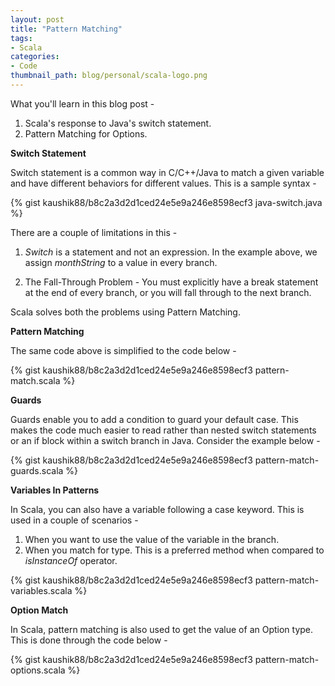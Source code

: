 ```yaml
---
layout: post
title: "Pattern Matching"
tags:
- Scala
categories:
- Code
thumbnail_path: blog/personal/scala-logo.png
---
```


What you'll learn in this blog post - 

1. Scala's response to Java's switch statement.
2. Pattern Matching for Options.

**Switch Statement**

Switch statement is a common way in C/C++/Java to match a given variable and have different behaviors for different values. This is a sample syntax - 

{% gist kaushik88/b8c2a3d2d1ced24e5e9a246e8598ecf3 java-switch.java %}

There are a couple of limitations in this - 

1. *Switch* is a statement and not an expression. In the example above, we assign *monthString* to a value in every branch.

2. The Fall-Through Problem - You must explicitly have a break statement at the end of every branch, or you will fall through to the next branch.

Scala solves both the problems using Pattern Matching.

**Pattern Matching**

The same code above is simplified to the code below - 

{% gist kaushik88/b8c2a3d2d1ced24e5e9a246e8598ecf3 pattern-match.scala %}

**Guards**

Guards enable you to add a condition to guard your default case. This makes the code much easier to read rather than nested switch statements or an if block within a switch branch in Java. Consider the example below - 

{% gist kaushik88/b8c2a3d2d1ced24e5e9a246e8598ecf3 pattern-match-guards.scala %}

**Variables In Patterns**

In Scala, you can also have a variable following a case keyword. This is used in a couple of scenarios - 

1. When you want to use the value of the variable in the branch.
2. When you match for type. This is a preferred method when compared to *isInstanceOf* operator.

{% gist kaushik88/b8c2a3d2d1ced24e5e9a246e8598ecf3 pattern-match-variables.scala %}

**Option Match**

In Scala, pattern matching is also used to get the value of an Option type. This is done through the code below - 

{% gist kaushik88/b8c2a3d2d1ced24e5e9a246e8598ecf3 pattern-match-options.scala %}